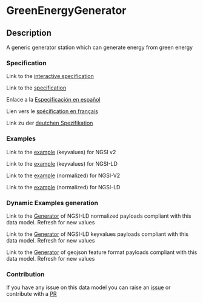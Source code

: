 # GreenEnergyGenerator

## Description 

A generic generator station which can generate energy from green energy
### Specification

Link to the [interactive specification](https://swagger.lab.fiware.org/?url=https://github.com/smart-data-models/dataModel.GreenEnergy/blob/master/GreenEnergyGenerator/swagger.yaml)

Link to the [specification](https://github.com/smart-data-models/dataModel.GreenEnergy/blob/master/GreenEnergyGenerator/doc/spec.md)

Enlace a la [Especificación en español](https://github.com/smart-data-models/dataModel.GreenEnergy/blob/master/GreenEnergyGenerator/doc/spec_ES.md)

Lien vers le [spécification en français](https://github.com/smart-data-models/dataModel.GreenEnergy/blob/master/GreenEnergyGenerator/doc/spec_FR.md)

Link zu der [deutchen Spezifikation](https://github.com/smart-data-models/dataModel.GreenEnergy/blob/master/GreenEnergyGenerator/doc/spec_DE.md)
### Examples

Link to the [example](https://github.com/smart-data-models/dataModel.GreenEnergy/blob/master/GreenEnergyGenerator/examples/example.json) (keyvalues) for NGSI v2

Link to the [example](https://github.com/smart-data-models/dataModel.GreenEnergy/blob/master/GreenEnergyGenerator/examples/example.jsonld) (keyvalues) for NGSI-LD

Link to the [example](https://github.com/smart-data-models/dataModel.GreenEnergy/blob/master/GreenEnergyGenerator/examples/example-normalized.json) (normalized) for NGSI-V2

Link to the [example](https://github.com/smart-data-models/dataModel.GreenEnergy/blob/master/GreenEnergyGenerator/examples/example-normalized.jsonld) (normalized) for NGSI-LD
### Dynamic Examples generation

Link to the [Generator](https://smartdatamodels.org/extra/ngsi-ld_generator_v0.92.php?schemaUrl=https://raw.githubusercontent.com/smart-data-models/dataModel.GreenEnergy/master/GreenEnergyGenerator/schema.json&email=info@smartdatamodels.org) of NGSI-LD normalized payloads compliant with this data model. Refresh for new values

Link to the [Generator](https://smartdatamodels.org/extra/ngsi-ld_generator_keyvalues_v0.92.php?schemaUrl=https://raw.githubusercontent.com/smart-data-models/dataModel.GreenEnergy/master/GreenEnergyGenerator/schema.json&email=info@smartdatamodels.org) of NGSI-LD keyvalues payloads compliant with this data model. Refresh for new values

Link to the [Generator](https://smartdatamodels.org/extra/geojson_features_generator_v1.0.php?schemaUrl=https://raw.githubusercontent.com/smart-data-models/dataModel.GreenEnergy/master/GreenEnergyGenerator/schema.json&email=info@smartdatamodels.org) of geojson feature format payloads compliant with this data model. Refresh for new values
### Contribution

 If you have any issue on this data model you can raise an [issue](https://github.com/smart-data-models/dataModel.GreenEnergy/issues)  or contribute with a [PR](https://github.com/smart-data-models/dataModel.GreenEnergy/pulls)